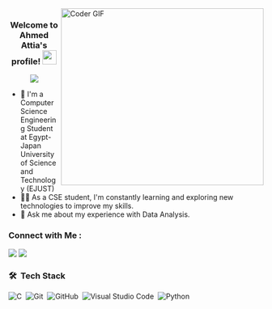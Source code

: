 
<img align="right" src="https://media.giphy.com/media/SWoSkN6DxTszqIKEqv/giphy.gif" alt="Coder GIF" width="400" height="350">

<h3 align="center">
  Welcome to Ahmed Attia's profile!
  <img src="https://media.giphy.com/media/hvRJCLFzcasrR4ia7z/giphy.gif" width="28">
</h3>

<!-- Typing SVG by DenverCoder1 - https://github.com/DenverCoder1/readme-typing-svg -->
<p align="center">
  <a href="https://github.com/DenverCoder1/readme-typing-svg"><img src="https://readme-typing-svg.herokuapp.com/?lines=Embedded%20system%20student;Always%20learning%20new%20things&font=Fira%20Code&center=true&width=440&height=45&color=f75c7e&vCenter=true&size=22"></a>
</p> 

- 🏢 I'm a Computer Science Engineering Student at Egypt-Japan University of Science and Technology (EJUST)
- 👨‍💻 As a CSE student, I'm constantly learning and exploring new technologies to improve my skills.
- 💬 Ask me about my experience with Data Analysis.


### Connect with Me :

<a href="https://www.linkedin.com/in/ahmed-atia-94273a221/" target="_blank"><img src="https://img.shields.io/badge/-Ahmed%20Attia-0077B5?style=for-the-badge&logo=Linkedin&logoColor=white"/></a>
<a href="https://t.me/Ahmed_Attia_Aboelnaga" target="_blank"><img src="https://img.shields.io/badge/-Ahmed%20Attia-0077B5?style=for-the-badge&logo=Telegram&logoColor=white"/></a>
### 🛠 &nbsp;Tech Stack
![C](https://img.shields.io/badge/-C-05122A?style=flat&logo=c)&nbsp;
![Git](https://img.shields.io/badge/-Git-05122A?style=flat&logo=git)&nbsp;
![GitHub](https://img.shields.io/badge/-GitHub-05122A?style=flat&logo=github)&nbsp;
![Visual Studio Code](https://img.shields.io/badge/-Visual%20Studio%20Code-05122A?style=flat&logo=visual-studio-code&logoColor=007ACC)&nbsp;
![Python](https://img.shields.io/badge/-Python%20-05122A?style=flat&logo=python)&nbsp;

